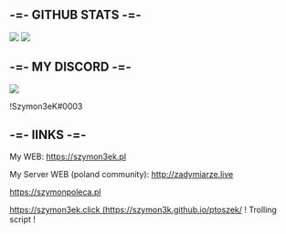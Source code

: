 <h2>-=- GITHUB STATS -=-</h2>

<img src = "https://github-readme-stats.vercel.app/api?username=Szymon3eK&show_icons=true&theme=tokyonight">
<img src = "https://github-readme-stats.vercel.app/api/top-langs/?username=Szymon3eK&layout=compact&theme=tokyonight">


<h2>-=- MY DISCORD -=-</h2>

 <img src = "https://discord-readme-badge.vercel.app/api?id=348145993113665546">
 <p>!Szymon3eK#0003</p>

<h2>-=- lINKS -=-</h2>

 <p>My WEB: <a href = "https://szymon3ek.pl/"> https://szymon3ek.pl </a> </p>
 <p>My Server WEB (poland community): <a href = "http://zadymiarze.live/"> http://zadymiarze.live </a> </p>
 <a href = "https://szymonpoleca.pl/"> https://szymonpoleca.pl </a>
<a href = "https://szymon3ek.click/"> <p>https://szymon3ek.click (https://szymon3k.github.io/ptoszek/</a> ! Trolling script ! </p>



